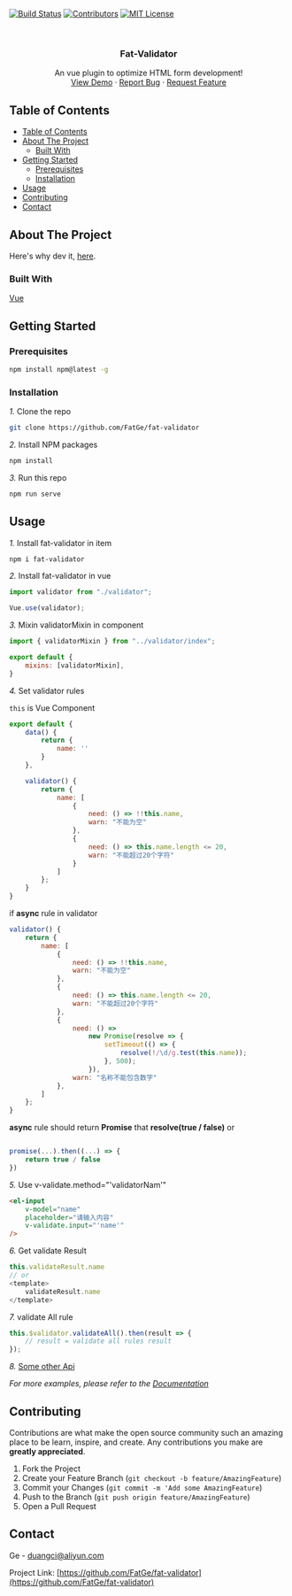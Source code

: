 <!-- PROJECT SHIELDS -->
[![Build Status][build-shield]]()
[![Contributors][contributors-shield]]()
[![MIT License][license-shield]][license-url]


<!-- PROJECT LOGO -->
<br />
<p align="center">
  <h3 align="center">Fat-Validator</h3>

  <p align="center">
    An vue plugin to optimize HTML form development!
    <br />
    <a href="https://fatge.xyz/blog/fat-validator">View Demo</a>
    ·
    <a href="https://github.com/FatGe/fat-validator/issues">Report Bug</a>
    ·
    <a href="https://github.com/FatGe/fat-validator/issues">Request Feature</a>
  </p>
</p>



<!-- TABLE OF CONTENTS -->
## Table of Contents

- [Table of Contents](#table-of-contents)
- [About The Project](#about-the-project)
  - [Built With](#built-with)
- [Getting Started](#getting-started)
  - [Prerequisites](#prerequisites)
  - [Installation](#installation)
- [Usage](#usage)
- [Contributing](#contributing)
- [Contact](#contact)

<!-- ABOUT THE PROJECT -->
## About The Project

Here's why dev it, [here](https://juejin.im/post/5c90e141e51d4579a6301451).

### Built With

[Vue](https://vuejs.org/)

<!-- GETTING STARTED -->
## Getting Started

### Prerequisites

```bash
npm install npm@latest -g
```

### Installation

*1.* Clone the repo

```bash
git clone https://github.com/FatGe/fat-validator
```

*2.* Install NPM packages

```bash
npm install
```

*3.* Run this repo

```js
npm run serve
```

<!-- USAGE EXAMPLES -->
## Usage

*1.* Install fat-validator in item

```bash
npm i fat-validator
```

*2.* Install fat-validator in vue

```js
import validator from "./validator";

Vue.use(validator);
```

*3.* Mixin validatorMixin in component

```js
import { validatorMixin } from "../validator/index";

export default {
    mixins: [validatorMixin],
}
```

*4.* Set validator rules

`this` is Vue Component

```js
export default {
    data() {
        return {
            name: ''
        }
    },

    validator() {
        return {
            name: [
                {
                    need: () => !!this.name,
                    warn: "不能为空"
                },
                {
                    need: () => this.name.length <= 20,
                    warn: "不能超过20个字符"
                }
            ]
        };
    }
}
```

if **async** rule in validator

```js
validator() {
    return {
        name: [
            {
                need: () => !!this.name,
                warn: "不能为空"
            },
            {
                need: () => this.name.length <= 20,
                warn: "不能超过20个字符"
            },
            {
                need: () =>
                    new Promise(resolve => {
                        setTimeout(() => {
                            resolve(!/\d/g.test(this.name));
                        }, 500);
                    }),
                warn: "名称不能包含数字"
            },
        ]
    };
}
```

**async** rule should return **Promise** that **resolve(true / false)** or

```js

promise(...).then((...) => {
    return true / false
})

```

*5.* Use v-validate.method="'validatorNam'"

```html
<el-input
    v-model="name"
    placeholder="请输入内容"
    v-validate.input="'name'"
/>
```

*6.* Get validate Result

```js
this.validateResult.name
// or
<template>
    validateResult.name
</template>
```

*7.* validate All rule

```js
this.$validator.validateAll().then(result => {
    // result = validate all rules result
});
```

*8.* [Some other Api](https://github.com/FatGe/fat-validator/blob/master/src/validator/index.js)

_For more examples, please refer to the [Documentation](https://juejin.im/post/5c90e141e51d4579a6301451)_

<!-- CONTRIBUTING -->
## Contributing

Contributions are what make the open source community such an amazing place to be learn, inspire, and create. Any contributions you make are **greatly appreciated**.

1. Fork the Project
2. Create your Feature Branch (`git checkout -b feature/AmazingFeature`)
3. Commit your Changes (`git commit -m 'Add some AmazingFeature`)
4. Push to the Branch (`git push origin feature/AmazingFeature`)
5. Open a Pull Request

<!-- CONTACT -->
## Contact

Ge - duangci@aliyun.com

Project Link: [https://github.com/FatGe/fat-validator](https://github.com/FatGe/fat-validator)

<!-- MARKDOWN LINKS & IMAGES -->
[build-shield]: https://img.shields.io/badge/build-passing-brightgreen.svg?style=flat-square
[contributors-shield]: https://img.shields.io/badge/contributors-1-orange.svg?style=flat-square
[license-shield]: https://img.shields.io/badge/license-MIT-blue.svg?style=flat-square
[license-url]: https://choosealicense.com/licenses/mit
[linkedin-shield]: https://img.shields.io/badge/-LinkedIn-black.svg?style=flat-square&logo=linkedin&colorB=555
[linkedin-url]: https://linkedin.com/in/othneildrew
[product-screenshot]: https://raw.githubusercontent.com/othneildrew/Best-README-Template/master/screenshot.png

